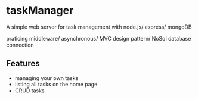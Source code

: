 # taskManager
A simple web server for task management
with node.js/ express/ mongoDB

praticing middleware/ asynchronous/ MVC design pattern/ NoSql database connection

## Features
- managing your own tasks
- listing all tasks on the home page
- CRUD tasks
